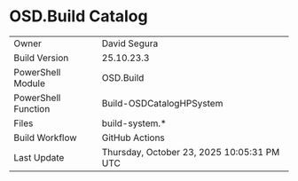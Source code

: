 ﻿# OSD.Build Catalog

| | |
|-|-|
| Owner | David Segura |
| Build Version | 25.10.23.3 |
| PowerShell Module | OSD.Build |
| PowerShell Function | Build-OSDCatalogHPSystem |
| Files | build-system.* |
| Build Workflow | GitHub Actions |
| Last Update | Thursday, October 23, 2025 10:05:31 PM UTC |
